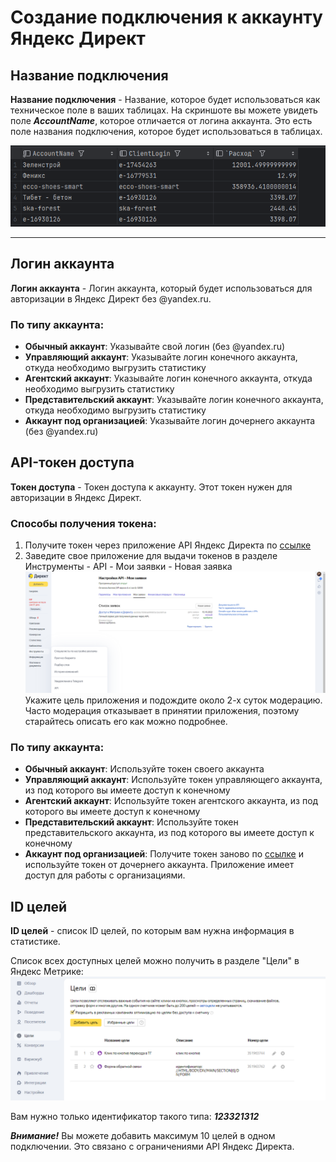 # Создание подключения к аккаунту Яндекс Директ

## Название подключения
**Название подключения** - Название, которое будет использоваться как техническое поле в ваших таблицах. 
На скриншоте вы можете увидеть поле ***AccountName***, которое отличается от логина аккаунта. 
Это есть поле названия подключения, которое будет использоваться в таблицах.

![пример](2024-11-27_15-35-09.png)

---
## Логин аккаунта
**Логин аккаунта** - Логин аккаунта, который будет использоваться для авторизации в Яндекс Директ без @yandex.ru.

### По типу аккаунта:
- **Обычный аккаунт**: Указывайте свой логин (без @yandex.ru)
- **Управляющий аккаунт**: Указывайте логин конечного аккаунта, откуда необходимо выгрузить статистику
- **Агентский аккаунт**: Указывайте логин конечного аккаунта, откуда необходимо выгрузить статистику  
- **Представительский аккаунт**: Указывайте логин конечного аккаунта, откуда необходимо выгрузить статистику
- **Аккаунт под организацией**: Указывайте логин дочернего аккаунта (без @yandex.ru)

## API-токен доступа
**Токен доступа** - Токен доступа к аккаунту. Этот токен нужен для авторизации в Яндекс Директ.

### Способы получения токена:
1. Получите токен через приложение API Яндекс Директа по [ссылке](https://oauth.yandex.ru/authorize?response_type=token&client_id=db0084b785964e89908f2b32e246f1de)
2. Заведите свое приложение для выдачи токенов в разделе Инструменты - API - Мои заявки - Новая заявка
   ![раздел с заявкой на новое приложение](2024-11-27_15-41-30.png)
   Укажите цель приложения и подождите около 2-х суток модерацию. 
   Часто модерация отказывает в принятии приложения, поэтому старайтесь описать его как можно подробнее.

### По типу аккаунта:
- **Обычный аккаунт**: Используйте токен своего аккаунта
- **Управляющий аккаунт**: Используйте токен управляющего аккаунта, из под которого вы имеете доступ к конечному
- **Агентский аккаунт**: Используйте токен агентского аккаунта, из под которого вы имеете доступ к конечному
- **Представительский аккаунт**: Используйте токен представительского аккаунта, из под которого вы имеете доступ к конечному
- **Аккаунт под организацией**: Получите токен заново по [ссылке](https://oauth.yandex.ru/authorize?response_type=token&client_id=db0084b785964e89908f2b32e246f1de) и используйте токен от дочернего аккаунта. Приложение имеет доступ для работы с организациями.

## ID целей
**ID целей** - список ID целей, по которым вам нужна информация в статистике. 

Список всех доступных целей можно получить в разделе "Цели" в Яндекс Метрике:
![раздел цели в Яндекс Метрике](2024-11-27_15-47-47.png)

Вам нужно только идентификатор такого типа: ***123321312***

***Внимание!*** 
Вы можете добавить максимум 10 целей в одном подключении. Это связано с ограничениями API Яндекс Директа.
